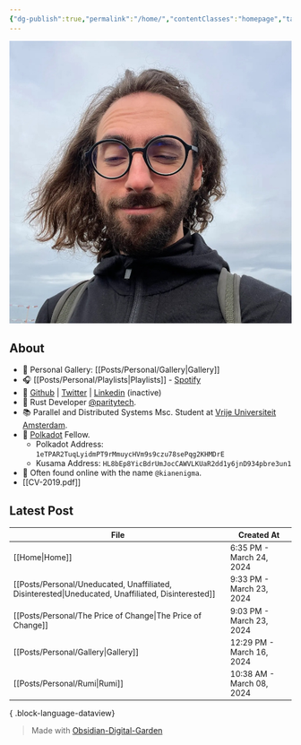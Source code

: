 ```yaml
---
{"dg-publish":true,"permalink":"/home/","contentClasses":"homepage","tags":["gardenEntry"],"created":"2024-03-24T18:35:09.000+08:00","updated":"2024-06-08T23:18:23.398+08:00"}
---
```


![Screenshot 2023-11-01 at 21.21.06.jpeg|300](/img/user/resources/Screenshot%202023-11-01%20at%2021.21.06.jpeg)

## About 

- 📸 Personal Gallery: [[Posts/Personal/Gallery\|Gallery]]
- 🎧 [[Posts/Personal/Playlists\|Playlists]] - [Spotify](https://open.spotify.com/user/1248494156?si=4e6338ab8bdb4c04)
- 🐙 [Github](https://github.com/kianenigma) | [Twitter](https://twitter.com/kianenigma)  | [Linkedin](https://www.linkedin.com/in/kian-paimani-a3618022b/) (inactive)
- 🦀 Rust Developer [@paritytech](https://twitter.com/ParityTech/). 
- 📚 Parallel and Distributed Systems Msc. Student at [Vrije Universiteit Amsterdam](https://twitter.com/VUamsterdam).
- 🔴 [Polkadot](https://www.polkadot.network) Fellow. 
	- Polkadot Address: `1eTPAR2TuqLyidmPT9rMmuycHVm9s9czu78sePqg2KHMDrE`
	- Kusama Address: `HL8bEp8YicBdrUmJocCAWVLKUaR2dd1y6jnD934pbre3un1`
- 🤖 Often found online with the name `@kianenigma`.
- [[CV-2019.pdf]]

## Latest Post 

| File                                                                                                   | Created At                |
| ------------------------------------------------------------------------------------------------------ | ------------------------- |
| [[Home\|Home]]                                                                                      | 6:35 PM - March 24, 2024  |
| [[Posts/Personal/Uneducated, Unaffiliated, Disinterested\|Uneducated, Unaffiliated, Disinterested]] | 9:33 PM - March 23, 2024  |
| [[Posts/Personal/The Price of Change\|The Price of Change]]                                         | 9:03 PM - March 23, 2024  |
| [[Posts/Personal/Gallery\|Gallery]]                                                                 | 12:29 PM - March 16, 2024 |
| [[Posts/Personal/Rumi\|Rumi]]                                                                       | 10:38 AM - March 08, 2024 |

{ .block-language-dataview}

> Made with [Obsidian-Digital-Garden](https://github.com/oleeskild/Obsidian-Digital-Garden)